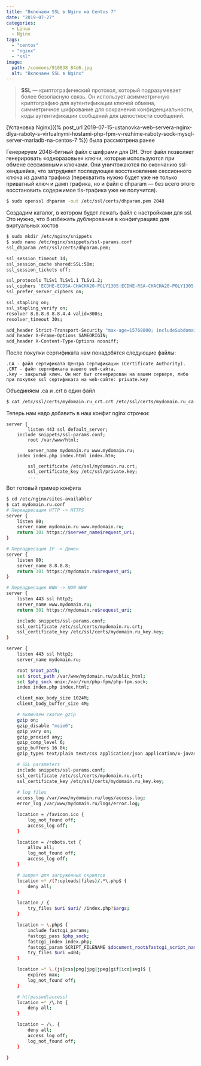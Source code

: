 ```yaml
---
title: "Включаем SSL в Nginx на Centos 7"
date: "2019-07-27"
categories: 
  - Linux
  - Nginx
tags: 
  - "centos"
  - "nginx"
  - "ssl"
image:
  path: /commons/910838_84d6.jpg
  alt: "Включаем SSL в Nginx"
---
```


> **SSL** — криптографический протокол, который подразумевает более безопасную связь. Он использует асимметричную криптографию для аутентификации ключей обмена, симметричное шифрование для сохранения конфиденциальности, коды аутентификации сообщений для целостности сообщений.

[Установка Nginx]({% post_url 2019-07-15-ustanovka-web-servera-nginx-dlya-raboty-s-virtualnymi-hostami-php-fpm-v-rezhime-raboty-sock-mysql-server-mariadb-na-centos-7 %}) была рассмотрена ранее

Генерируем 2048-битный файл с шифрами для DH. Этот файл позволяет генерировать «одноразовые» ключи, которые используются при обмене сессионными ключами. Они уничтожаются по окончанию ssl-хендшейка, что затрудняет последующее восстановление сессионного ключа из дампа трафика (перехватить нужно будет уже не только приватный ключ и дамп трафика, но и файл с dhparam — без всего этого восстановить содержимое tls-трафика уже не получится).

```sh
$ sudo openssl dhparam -out /etc/ssl/certs/dhparam.pem 2048
```

Создадим каталог, в котором будет лежать файл с настройками для ssl. Это нужно, что б избежать дублирования в конфигурациях для виртуальных хостов

```sh
$ sudo mkdir /etc/nginx/snippets
$ sudo nano /etc/nginx/snippets/ssl-params.conf
ssl_dhparam /etc/ssl/certs/dhparam.pem;

ssl_session_timeout 1d;
ssl_session_cache shared:SSL:50m;
ssl_session_tickets off;

ssl_protocols TLSv1 TLSv1.1 TLSv1.2;
ssl_ciphers 'ECDHE-ECDSA-CHACHA20-POLY1305:ECDHE-RSA-CHACHA20-POLY1305:ECDHE-ECDSA-AES128-GCM-SHA256:ECDHE-RSA-AES128-GCM-SHA256:ECDHE-ECDSA-AES256-GCM-SHA384:ECDHE-RSA-AES256-GCM-SHA384:DHE-RSA-AES128-GCM-SHA256:DHE-RSA-AES256-GCM-SHA384:ECDHE-ECDSA-AES128-SHA256:ECDHE-RSA-AES128-SHA256:ECDHE-ECDSA-AES128-SHA:ECDHE-RSA-AES256-SHA384:ECDHE-RSA-AES128-SHA:ECDHE-ECDSA-AES256-SHA384:ECDHE-ECDSA-AES256-SHA:ECDHE-RSA-AES256-SHA:DHE-RSA-AES128-SHA256:DHE-RSA-AES128-SHA:DHE-RSA-AES256-SHA256:DHE-RSA-AES256-SHA:ECDHE-ECDSA-DES-CBC3-SHA:ECDHE-RSA-DES-CBC3-SHA:EDH-RSA-DES-CBC3-SHA:AES128-GCM-SHA256:AES256-GCM-SHA384:AES128-SHA256:AES256-SHA256:AES128-SHA:AES256-SHA:DES-CBC3-SHA:!DSS';
ssl_prefer_server_ciphers on;

ssl_stapling on;
ssl_stapling_verify on;
resolver 8.8.8.8 8.8.4.4 valid=300s;
resolver_timeout 30s;

add_header Strict-Transport-Security "max-age=15768000; includeSubdomains; preload";
add_header X-Frame-Options SAMEORIGIN;
add_header X-Content-Type-Options nosniff;
```

После покупки сертификата нам понадобятся следующие файлы:

```
.CA - файл сертификата Центра Сертификации (Certificate Authority).
.CRT - файл сертификата вашего веб-сайта.
.key - закрытый ключ. Он мог быт сгенерирован на вашем сервере, либо при покупке ssl сертификата на web-сайте: private.key
```

Объединяем .ca и .crt в один файл

```sh
$ cat /etc/ssl/certs/mydomain.ru_crt.crt /etc/ssl/certs/mydomain.ru_ca.crt | sudo tee -a /etc/ssl/certs/mydomain.ru.crt
```

Теперь нам надо добавить в наш конфиг nginx строчки:

```
server {
        listen 443 ssl default_server;
	include snippets/ssl-params.conf;
        root /var/www/html;

        server_name mydomain.ru www.mydomain.ru;
	index index.php index.html index.htm;

        ssl_certificate /etc/ssl/mydomain.ru.crt;
        ssl_certificate_key /etc/ssl/private.key;
		...
```

Вот готовый пример конфига

```sh
$ cd /etc/nginx/sites-available/
$ cat mydomain.ru.conf
# Переадресация HTTP -> HTTPS
server {
    listen 80;
    server_name mydomain.ru www.mydomain.ru;
    return 301 https://$server_name$request_uri;
}

# Переадресация IP -> Домен
server {
    listen 80;
    server_name 8.8.8.8;
    return 301 https://mydomain.ru$request_uri;
}

# Переадресация WWW -> NON WWW
server {
    listen 443 ssl http2;
    server_name www.mydomain.ru;
    return 301 https://mydomain.ru$request_uri;

    include snippets/ssl-params.conf;
    ssl_certificate /etc/ssl/certs/mydomain.ru.crt;
    ssl_certificate_key /etc/ssl/certs/mydomain.ru_key.key;
}

server {
    listen 443 ssl http2;
    server_name mydomain.ru;

    root $root_path;
    set $root_path /var/www/mydomain.ru/public_html;
    set $php_sock unix:/var/run/php-fpm/php-fpm.sock;
    index index.php index.html;

    client_max_body_size 1024M;
    client_body_buffer_size 4M;

    # включаем сжатие gzip
    gzip on;
    gzip_disable "msie6";
    gzip_vary on;
    gzip_proxied any;
    gzip_comp_level 6;
    gzip_buffers 16 8k;
    gzip_types text/plain text/css application/json application/x-javascript text/xml application/xml application/xml+rss text/javascript application/javascript;

    # SSL parameters
    include snippets/ssl-params.conf;
    ssl_certificate /etc/ssl/certs/mydomain.ru.crt;
    ssl_certificate_key /etc/ssl/certs/mydomain.ru_key.key;
    
    # log files
    access_log /var/www/mydomain.ru/logs/access.log;
    error_log /var/www/mydomain.ru/logs/error.log;

    location = /favicon.ico {
        log_not_found off;
        access_log off;
    }

    location = /robots.txt {
        allow all;
        log_not_found off;
        access_log off;
    }

    # запрет для загруженных скриптов
    location ~* /(?:uploads|files)/.*\.php$ {
        deny all;
    }

    location / {
        try_files $uri $uri/ /index.php?$args;
    }

    location ~ \.php$ {
        include fastcgi_params;
        fastcgi_pass $php_sock;
        fastcgi_index index.php;
        fastcgi_param SCRIPT_FILENAME $document_root$fastcgi_script_name;
        try_files $uri =404;
    }

    location ~* \.(js|css|png|jpg|jpeg|gif|ico|svg)$ {
        expires max;
        log_not_found off;
    }

    # ht(passwd|access)
    location ~* /\.ht {
        deny all;
    }

    location ~ /\. {
        deny all;
        access_log off;
        log_not_found off;
    }

}
```
